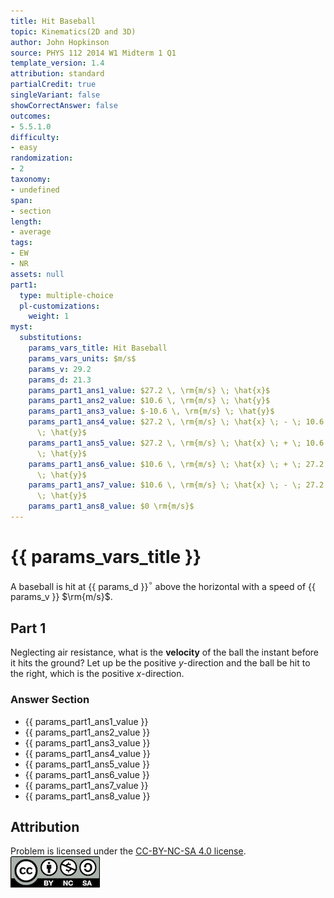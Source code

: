 ```yaml
---
title: Hit Baseball
topic: Kinematics(2D and 3D)
author: John Hopkinson
source: PHYS 112 2014 W1 Midterm 1 Q1
template_version: 1.4
attribution: standard
partialCredit: true
singleVariant: false
showCorrectAnswer: false
outcomes:
- 5.5.1.0
difficulty:
- easy
randomization:
- 2
taxonomy:
- undefined
span:
- section
length:
- average
tags:
- EW
- NR
assets: null
part1:
  type: multiple-choice
  pl-customizations:
    weight: 1
myst:
  substitutions:
    params_vars_title: Hit Baseball
    params_vars_units: $m/s$
    params_v: 29.2
    params_d: 21.3
    params_part1_ans1_value: $27.2 \, \rm{m/s} \; \hat{x}$
    params_part1_ans2_value: $10.6 \, \rm{m/s} \; \hat{y}$
    params_part1_ans3_value: $-10.6 \, \rm{m/s} \; \hat{y}$
    params_part1_ans4_value: $27.2 \, \rm{m/s} \; \hat{x} \; - \; 10.6 \, \rm{m/s}
      \; \hat{y}$
    params_part1_ans5_value: $27.2 \, \rm{m/s} \; \hat{x} \; + \; 10.6 \, \rm{m/s}
      \; \hat{y}$
    params_part1_ans6_value: $10.6 \, \rm{m/s} \; \hat{x} \; + \; 27.2 \, \rm{m/s}
      \; \hat{y}$
    params_part1_ans7_value: $10.6 \, \rm{m/s} \; \hat{x} \; - \; 27.2 \, \rm{m/s}
      \; \hat{y}$
    params_part1_ans8_value: $0 \rm{m/s}$
---
```

# {{ params_vars_title }}
A baseball is hit at {{ params_d }}$^\circ$ above the horizontal with a speed of {{ params_v }} $\rm{m/s}$.

## Part 1

Neglecting air resistance, what is the **velocity** of the ball the instant before it hits the ground? Let up be the positive $y$-direction and the ball be hit to the right, which is the positive $x$-direction.

### Answer Section

- {{ params_part1_ans1_value }}
- {{ params_part1_ans2_value }}
- {{ params_part1_ans3_value }}
- {{ params_part1_ans4_value }}
- {{ params_part1_ans5_value }}
- {{ params_part1_ans6_value }}
- {{ params_part1_ans7_value }}
- {{ params_part1_ans8_value }}

## Attribution

Problem is licensed under the [CC-BY-NC-SA 4.0 license](https://creativecommons.org/licenses/by-nc-sa/4.0/).<br> ![The Creative Commons 4.0 license requiring attribution-BY, non-commercial-NC, and share-alike-SA license.](https://raw.githubusercontent.com/firasm/bits/master/by-nc-sa.png)